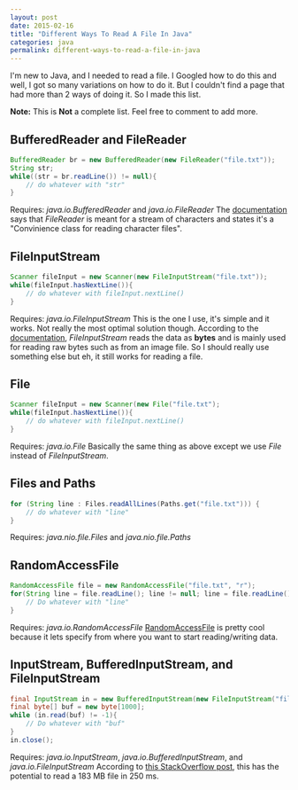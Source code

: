 ```yaml
---
layout: post
date: 2015-02-16
title: "Different Ways To Read A File In Java"
categories: java
permalink: different-ways-to-read-a-file-in-java
---
```


I'm new to Java, and I needed to read a file. I Googled how to do this and well, I got so many variations on how to do it. But I couldn't find a page that had more than 2 ways of doing it. So I made this list.

**Note:** This is **Not** a complete list. Feel free to comment to add more.

## BufferedReader and FileReader

```java
BufferedReader br = new BufferedReader(new FileReader("file.txt"));
String str;
while((str = br.readLine()) != null){
    // do whatever with "str"
}
```

Requires: *java.io.BufferedReader* and *java.io.FileReader*
The [documentation](http://docs.oracle.com/javase/7/docs/api/java/io/FileReader.html) says that *FileReader* is meant for a stream of characters and states it's a "Convinience class for reading character files".

## FileInputStream
```java
Scanner fileInput = new Scanner(new FileInputStream("file.txt"));
while(fileInput.hasNextLine()){
    // do whatever with fileInput.nextLine()
}
```

Requires: *java.io.FileInputStream*
This is the one I use, it's simple and it works. Not really the most optimal solution though. According to the [documentation](http://docs.oracle.com/javase/7/docs/api/java/io/FileInputStream.html), *FileInputStream* reads the data as **bytes** and is mainly used for reading raw bytes such as from an image file. So I should really use something else but eh, it still works for reading a file.

## File

```java
Scanner fileInput = new Scanner(new File("file.txt");
while(fileInput.hasNextLine()){
    // do whatever with fileInput.nextLine()
}
```

Requires: *java.io.File*
Basically the same thing as above except we use *File* instead of *FileInputStream*.

## Files and Paths

```java
for (String line : Files.readAllLines(Paths.get("file.txt"))) {
    // do whatever with "line"
}
```

Requires: *java.nio.file.Files* and *java.nio.file.Paths*

## RandomAccessFile

```java
RandomAccessFile file = new RandomAccessFile("file.txt", "r");
for(String line = file.readLine(); line != null; line = file.readLine()){
    // Do whatever with "line"
}
```

Requires: *java.io.RandomAccessFile*
[RandomAccessFile](http://docs.oracle.com/javase/7/docs/api/java/io/RandomAccessFile.html) is pretty cool because it lets specify from where you want to start reading/writing data.

## InputStream, BufferedInputStream, and FileInputStream

```java
final InputStream in = new BufferedInputStream(new FileInputStream("file.txt"));
final byte[] buf = new byte[1000];
while (in.read(buf) != -1){
    // Do whatever with "buf"
}
in.close();
```

Requires: *java.io.InputStream*, *java.io.BufferedInputStream*, and *java.io.FileInputStream*
According to [this StackOverflow post](http://stackoverflow.com/a/10474077), this has the potential to read a 183 MB file in 250 ms.
